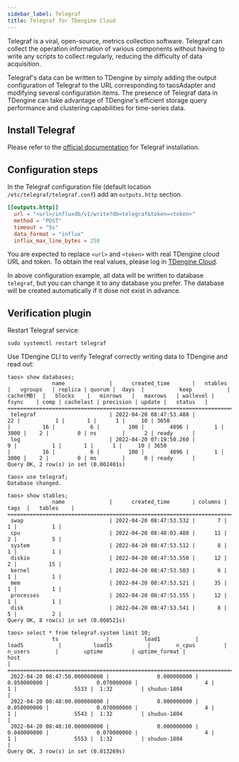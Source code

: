 ```yaml
---
sidebar_label: Telegraf
title: Telegraf for TDengine Cloud
---
```


Telegraf is a viral, open-source, metrics collection software. Telegraf can collect the operation information of various components without having to write any scripts to collect regularly, reducing the difficulty of data acquisition.

Telegraf's data can be written to TDengine by simply adding the output configuration of Telegraf to the URL corresponding to taosAdapter and modifying several configuration items. The presence of Telegraf data in TDengine can take advantage of TDengine's efficient storage query performance and clustering capabilities for time-series data.

## Install Telegraf

Please refer to the [official documentation](https://docs.influxdata.com/telegraf/v1.22/install/) for Telegraf installation.

## Configuration steps

In the Telegraf configuration file (default location `/etc/telegraf/telegraf.conf`) add an `outputs.http` section.


```conf
[[outputs.http]]
  url = "<url>/influxdb/v1/write?db=telegraf&token=<token>"
  method = "POST"
  timeout = "5s"
  data_format = "influx"
  influx_max_line_bytes = 250
```

<!-- exclude -->
You are expected to replace `<url>` and `<token>` with real TDengine cloud URL and token. To obtain the real values, please log in [TDengine Cloud](https://cloud.tdengine.com).
<!-- exclude-end -->

In above configuration example, all data will be written to database `telegraf`, but you can change it to any database you prefer. The database will be created automatically if it dose not exist in advance.


## Verification plugin

Restart Telegraf service:

```
sudo systemctl restart telegraf
```

Use TDengine CLI to verify Telegraf correctly writing data to TDengine and read out:

```
taos> show databases;
              name              |      created_time       |   ntables   |   vgroups   | replica | quorum |  days  |           keep           |  cache(MB)  |   blocks    |   minrows   |   maxrows   | wallevel |    fsync    | comp | cachelast | precision | update |   status   |
====================================================================================================================================================================================================================================================================================
 telegraf                       | 2022-04-20 08:47:53.488 |          22 |           1 |       1 |      1 |     10 | 3650                     |          16 |           6 |         100 |        4096 |        1 |        3000 |    2 |         0 | ns        |      2 | ready      |
 log                            | 2022-04-20 07:19:50.260 |           9 |           1 |       1 |      1 |     10 | 3650                     |          16 |           6 |         100 |        4096 |        1 |        3000 |    2 |         0 | ms        |      0 | ready      |
Query OK, 2 row(s) in set (0.002401s)

taos> use telegraf;
Database changed.

taos> show stables;
              name              |      created_time       | columns |  tags  |   tables    |
============================================================================================
 swap                           | 2022-04-20 08:47:53.532 |       7 |      1 |           1 |
 cpu                            | 2022-04-20 08:48:03.488 |      11 |      2 |           5 |
 system                         | 2022-04-20 08:47:53.512 |       8 |      1 |           1 |
 diskio                         | 2022-04-20 08:47:53.550 |      12 |      2 |          15 |
 kernel                         | 2022-04-20 08:47:53.503 |       6 |      1 |           1 |
 mem                            | 2022-04-20 08:47:53.521 |      35 |      1 |           1 |
 processes                      | 2022-04-20 08:47:53.555 |      12 |      1 |           1 |
 disk                           | 2022-04-20 08:47:53.541 |       8 |      5 |           2 |
Query OK, 8 row(s) in set (0.000521s)

taos> select * from telegraf.system limit 10;
              ts               |           load1           |           load5           |          load15           |        n_cpus         |        n_users        |        uptime         | uptime_format |              host
|
=============================================================================================================================================================================================================================================
 2022-04-20 08:47:50.000000000 |               0.000000000 |               0.050000000 |               0.070000000 |                     4 |                     1 |                  5533 |  1:32         | shuduo-1804
|
 2022-04-20 08:48:00.000000000 |               0.000000000 |               0.050000000 |               0.070000000 |                     4 |                     1 |                  5543 |  1:32         | shuduo-1804
|
 2022-04-20 08:48:10.000000000 |               0.000000000 |               0.040000000 |               0.070000000 |                     4 |                     1 |                  5553 |  1:32         | shuduo-1804
|
Query OK, 3 row(s) in set (0.013269s)
```
